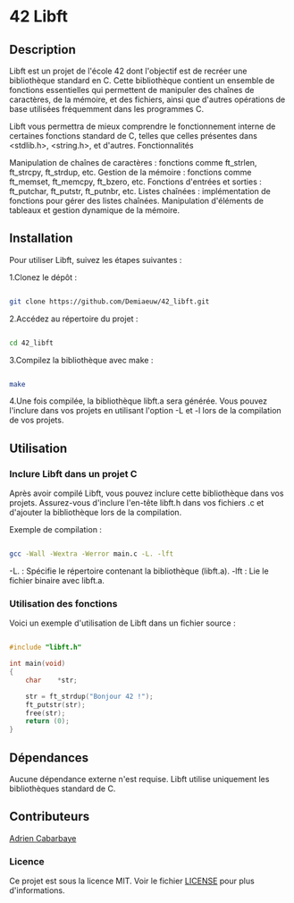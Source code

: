 # 42 Libft

## Description

Libft est un projet de l'école 42 dont l'objectif est de recréer une bibliothèque standard en C. Cette bibliothèque contient un ensemble de fonctions essentielles qui permettent de manipuler des chaînes de caractères, de la mémoire, et des fichiers, ainsi que d'autres opérations de base utilisées fréquemment dans les programmes C.

Libft vous permettra de mieux comprendre le fonctionnement interne de certaines fonctions standard de C, telles que celles présentes dans <stdlib.h>, <string.h>, et d'autres.
Fonctionnalités

  Manipulation de chaînes de caractères : fonctions comme ft_strlen, ft_strcpy, ft_strdup, etc.
  Gestion de la mémoire : fonctions comme ft_memset, ft_memcpy, ft_bzero, etc.
  Fonctions d'entrées et sorties : ft_putchar, ft_putstr, ft_putnbr, etc.
  Listes chaînées : implémentation de fonctions pour gérer des listes chaînées.
  Manipulation d'éléments de tableaux et gestion dynamique de la mémoire.

## Installation

Pour utiliser Libft, suivez les étapes suivantes :

1.Clonez le dépôt :

```bash

git clone https://github.com/Demiaeuw/42_libft.git
```
2.Accédez au répertoire du projet :

```bash

cd 42_libft
```
3.Compilez la bibliothèque avec make :

```bash

make
```
4.Une fois compilée, la bibliothèque libft.a sera générée. Vous pouvez l'inclure dans vos projets en utilisant l'option -L et -l lors de la compilation de vos projets.

## Utilisation

### Inclure Libft dans un projet C

Après avoir compilé Libft, vous pouvez inclure cette bibliothèque dans vos projets. Assurez-vous d'inclure l'en-tête libft.h dans vos fichiers .c et d'ajouter la bibliothèque lors de la compilation.

Exemple de compilation :

```bash

gcc -Wall -Wextra -Werror main.c -L. -lft
```
  -L. : Spécifie le répertoire contenant la bibliothèque (libft.a).
  -lft : Lie le fichier binaire avec libft.a.

### Utilisation des fonctions

Voici un exemple d'utilisation de Libft dans un fichier source :

```c

#include "libft.h"

int	main(void)
{
	char	*str;

	str = ft_strdup("Bonjour 42 !");
	ft_putstr(str);
	free(str);
	return (0);
}
```
## Dépendances

Aucune dépendance externe n'est requise. Libft utilise uniquement les bibliothèques standard de C.

## Contributeurs

[Adrien Cabarbaye](https://github.com/Demiaeuw)

### Licence

Ce projet est sous la licence MIT. Voir le fichier [LICENSE](license) pour plus d'informations.
